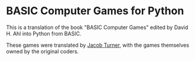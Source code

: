 BASIC Computer Games for Python
======================================================

This is a translation of the book "BASIC Computer Games" edited by David H. Ahl into Python from BASIC.

These games were translated by [Jacob Turner], with the games themselves owned by the original coders.

[Jacob Turner]: http://jacobturner.me
